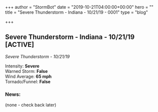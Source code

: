 +++
author = "StormBot"
date = "2019-10-21T04:00:00+00:00"
hero = ""
title = "Severe Thunderstorm - Indiana - 10/21/19 - 0001"
type = "blog"

+++
## Severe Thunderstorm - Indiana - 10/21/19 \[ACTIVE\]

_Severe Thunderstorm - 10/21/19_

Intensity: **Severe**  
Warned Storm: **False**  
Wind Average: **65 mph**  
Tornado/Funnel: **False**

### News:

(none - check back later)